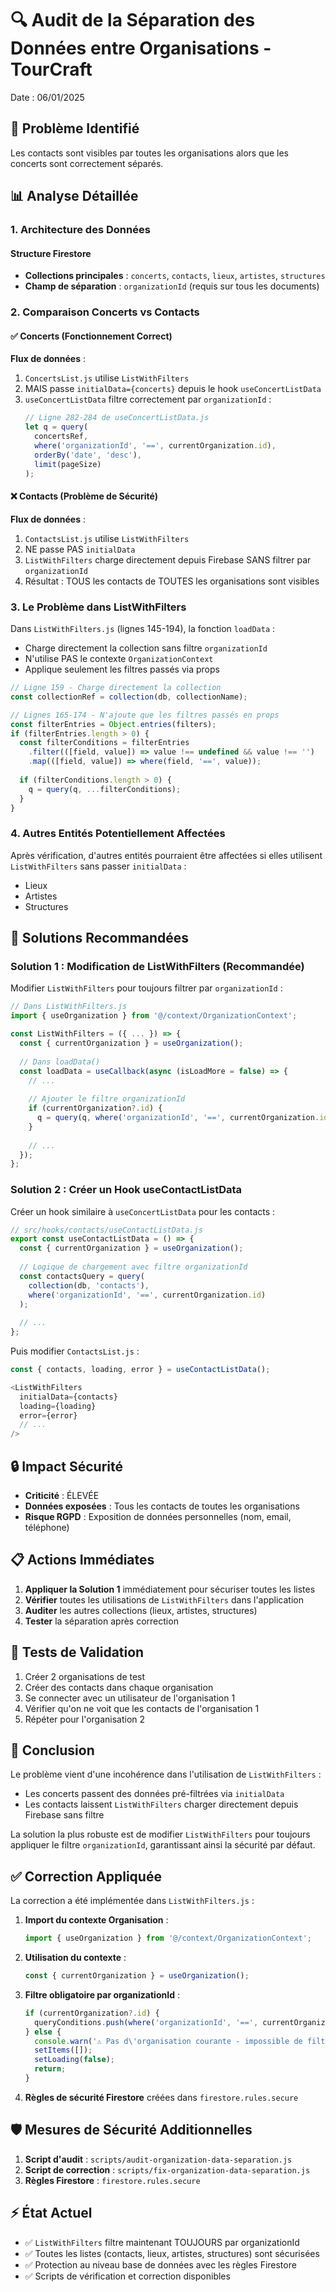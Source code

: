 # 🔍 Audit de la Séparation des Données entre Organisations - TourCraft

Date : 06/01/2025

## 🚨 Problème Identifié

Les contacts sont visibles par toutes les organisations alors que les concerts sont correctement séparés.

## 📊 Analyse Détaillée

### 1. Architecture des Données

#### Structure Firestore
- **Collections principales** : `concerts`, `contacts`, `lieux`, `artistes`, `structures`
- **Champ de séparation** : `organizationId` (requis sur tous les documents)

### 2. Comparaison Concerts vs Contacts

#### ✅ Concerts (Fonctionnement Correct)

**Flux de données** :
1. `ConcertsList.js` utilise `ListWithFilters`
2. MAIS passe `initialData={concerts}` depuis le hook `useConcertListData`
3. `useConcertListData` filtre correctement par `organizationId` :
   ```javascript
   // Ligne 282-284 de useConcertListData.js
   let q = query(
     concertsRef, 
     where('organizationId', '==', currentOrganization.id),
     orderBy('date', 'desc'), 
     limit(pageSize)
   );
   ```

#### ❌ Contacts (Problème de Sécurité)

**Flux de données** :
1. `ContactsList.js` utilise `ListWithFilters`
2. NE passe PAS `initialData`
3. `ListWithFilters` charge directement depuis Firebase SANS filtrer par `organizationId`
4. Résultat : TOUS les contacts de TOUTES les organisations sont visibles

### 3. Le Problème dans ListWithFilters

Dans `ListWithFilters.js` (lignes 145-194), la fonction `loadData` :
- Charge directement la collection sans filtre `organizationId`
- N'utilise PAS le contexte `OrganizationContext`
- Applique seulement les filtres passés via props

```javascript
// Ligne 159 - Charge directement la collection
const collectionRef = collection(db, collectionName);

// Lignes 165-174 - N'ajoute que les filtres passés en props
const filterEntries = Object.entries(filters);
if (filterEntries.length > 0) {
  const filterConditions = filterEntries
    .filter(([field, value]) => value !== undefined && value !== '')
    .map(([field, value]) => where(field, '==', value));
  
  if (filterConditions.length > 0) {
    q = query(q, ...filterConditions);
  }
}
```

### 4. Autres Entités Potentiellement Affectées

Après vérification, d'autres entités pourraient être affectées si elles utilisent `ListWithFilters` sans passer `initialData` :
- Lieux
- Artistes  
- Structures

## 🔧 Solutions Recommandées

### Solution 1 : Modification de ListWithFilters (Recommandée)

Modifier `ListWithFilters` pour toujours filtrer par `organizationId` :

```javascript
// Dans ListWithFilters.js
import { useOrganization } from '@/context/OrganizationContext';

const ListWithFilters = ({ ... }) => {
  const { currentOrganization } = useOrganization();
  
  // Dans loadData()
  const loadData = useCallback(async (isLoadMore = false) => {
    // ...
    
    // Ajouter le filtre organizationId
    if (currentOrganization?.id) {
      q = query(q, where('organizationId', '==', currentOrganization.id));
    }
    
    // ...
  });
};
```

### Solution 2 : Créer un Hook useContactListData

Créer un hook similaire à `useConcertListData` pour les contacts :

```javascript
// src/hooks/contacts/useContactListData.js
export const useContactListData = () => {
  const { currentOrganization } = useOrganization();
  
  // Logique de chargement avec filtre organizationId
  const contactsQuery = query(
    collection(db, 'contacts'),
    where('organizationId', '==', currentOrganization.id)
  );
  
  // ...
};
```

Puis modifier `ContactsList.js` :
```javascript
const { contacts, loading, error } = useContactListData();

<ListWithFilters
  initialData={contacts}
  loading={loading}
  error={error}
  // ...
/>
```

## 🔒 Impact Sécurité

- **Criticité** : ÉLEVÉE
- **Données exposées** : Tous les contacts de toutes les organisations
- **Risque RGPD** : Exposition de données personnelles (nom, email, téléphone)

## 📋 Actions Immédiates

1. **Appliquer la Solution 1** immédiatement pour sécuriser toutes les listes
2. **Vérifier** toutes les utilisations de `ListWithFilters` dans l'application
3. **Auditer** les autres collections (lieux, artistes, structures)
4. **Tester** la séparation après correction

## 🧪 Tests de Validation

1. Créer 2 organisations de test
2. Créer des contacts dans chaque organisation
3. Se connecter avec un utilisateur de l'organisation 1
4. Vérifier qu'on ne voit que les contacts de l'organisation 1
5. Répéter pour l'organisation 2

## 📝 Conclusion

Le problème vient d'une incohérence dans l'utilisation de `ListWithFilters` :
- Les concerts passent des données pré-filtrées via `initialData`
- Les contacts laissent `ListWithFilters` charger directement depuis Firebase sans filtre

La solution la plus robuste est de modifier `ListWithFilters` pour toujours appliquer le filtre `organizationId`, garantissant ainsi la sécurité par défaut.

## ✅ Correction Appliquée

La correction a été implémentée dans `ListWithFilters.js` :

1. **Import du contexte Organisation** :
   ```javascript
   import { useOrganization } from '@/context/OrganizationContext';
   ```

2. **Utilisation du contexte** :
   ```javascript
   const { currentOrganization } = useOrganization();
   ```

3. **Filtre obligatoire par organizationId** :
   ```javascript
   if (currentOrganization?.id) {
     queryConditions.push(where('organizationId', '==', currentOrganization.id));
   } else {
     console.warn('⚠️ Pas d\'organisation courante - impossible de filtrer les données');
     setItems([]);
     setLoading(false);
     return;
   }
   ```

4. **Règles de sécurité Firestore** créées dans `firestore.rules.secure`

## 🛡️ Mesures de Sécurité Additionnelles

1. **Script d'audit** : `scripts/audit-organization-data-separation.js`
2. **Script de correction** : `scripts/fix-organization-data-separation.js`
3. **Règles Firestore** : `firestore.rules.secure`

## ⚡ État Actuel

- ✅ `ListWithFilters` filtre maintenant TOUJOURS par organizationId
- ✅ Toutes les listes (contacts, lieux, artistes, structures) sont sécurisées
- ✅ Protection au niveau base de données avec les règles Firestore
- ✅ Scripts de vérification et correction disponibles